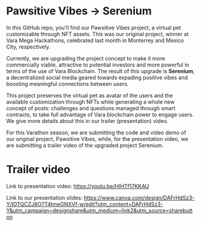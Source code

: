   # Pawsitive Vibes &rarr; Serenium

In this GitHub repo, you'll find our Pawsitive Vibes project, a virtual pet customizable through NFT assets. This was our original project, winner at Vara Mega Hackathons, celebrated last month in Monterrey and Mexico City, respectively.

Currently, we are upgrading the project concept to make it more commercially viable, attractive to potential investors and more powerful in terms of the use of Vara Blockchain. The result of this upgrade is **Serenium**, a decentralized social media geared towards expading positive vibes and boosting meaningful connections between users. 

This project preserves the virtual pet as avatar of the users and the available customization through NFTs while generating a whole new concept of posts: challenges and questions managed through smart contracts, to take full advantage of Vara blockchain power to engage users. We give more details about this in our trailer (presentation) video.

For this Varathon season, we are submitting the code and video demo of our original project, Pawsitive Vibes, while, for the presentation video, we are submitting a trailer video of the upgraded project Serenium.

# Trailer video
Link to presentation video: https://youtu.be/HIHTf17KKAU

Link to our presentation slides: https://www.canva.com/design/DAFrHdSz3-Y/IDTQCZJ8O7T4tmeGNXVf-w/edit?utm_content=DAFrHdSz3-Y&utm_campaign=designshare&utm_medium=link2&utm_source=sharebutton

